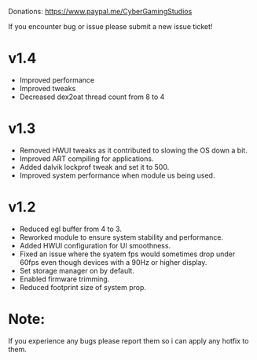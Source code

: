 Donations:
https://www.paypal.me/CyberGamingStudios

If you encounter bug or issue please submit a new issue ticket!

# v1.4
- Improved performance
- Improved tweaks
- Decreased dex2oat thread count from 8 to 4

# v1.3
- Removed HWUI tweaks as it contributed to slowing the OS down a bit.
- Improved ART compiling for applications.
- Added dalvik lockprof tweak and set it to 500.
- Improved system performance when module us being used.

# v1.2
- Reduced egl buffer from 4 to 3.
- Reworked module to ensure system stability and performance.
- Added HWUI configuration for UI smoothness.
- Fixed an issue where the syatem fps would sometimes drop under 60fps even though devices with a 90Hz or higher display.
- Set storage manager on by default.
- Enabled firmware trimming.
- Reduced footprint size of system prop.

# Note: 
If you experience any bugs please report them so i can apply any hotfix to them.